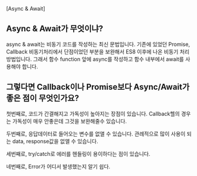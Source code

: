 [Async & Await]

## Async & Await가 무엇이냐?

async & await는 비동기 코드를 작성하는 최신 문법입니다.
기존에 있었던 Promise, Callback 비동기처리에서 단점이었던 부분을 보완해서 ES8 이후에 나온 비동기 처리 방법입니다.
그래서 함수 function 앞에 async를 작성하고 함수 내부에서 await를 사용해야 합니다.

## 그렇다면 Callback이나 Promise보다 Async/Await가 좋은 점이 무엇인가요?

첫번째로, 코드가 간결해지고 가독성이 높아지는 장점이 있습니다. Callback헬의 경우는 가독성이 매우 안좋은데 그것을 보완해줄수 있습니다.

두번째로, 응답데이터로 들어오는 변수를 없앨 수 있습니다. 관례적으로 많이 사용이 되는 data, response값을 없앨 수 있습니다.

세번째로, try/catch로 에러를 헨들링이 용이하다는 점이 있습니다.

네번째로, Error가 어디서 발생했는지 알기 쉽다.

